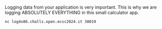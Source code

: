 Logging data from your application is very important. This is why we are logging ABSOLUTELY EVERYTHING in this small calculator app.

`nc log4x86.challs.open.ecsc2024.it 38019`
